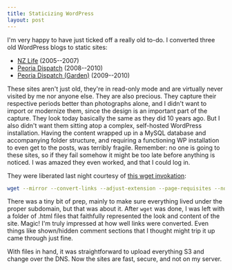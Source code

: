 ```yaml
---
title: Staticizing WordPress
layout: post
---
```


I'm very happy to have just ticked off a really old to-do. I converted three old WordPress blogs to static
sites:

- [NZ Life](http://nz.kalafut.net) (2005--2007)
- [Peoria Dispatch](http://pd.kalafut.net) (2008--2010)
- [Peoria Dispatch (Garden)](http://pdg.kalafut.net) (2009--2010)

These sites aren't just old, they're in read-only mode and are virtually never visited by me nor
anyone else. They are also precious. They capture their respective periods better than photographs
alone, and I didn't want to import or modernize them, since the design is an important part of the
capture. They look today basically the same as they did 10 years ago. But I also didn't want them
sitting atop a complex, self-hosted WordPress installation. Having the content wrapped up in a MySQL
database and accompanying folder structure, and requiring a functioning WP installation to even get
to the posts, was terribly fragile. Remember: no one is going to these sites, so if they fail
somehow it might be too late before anything is noticed. I was amazed they even worked, and that I
could log in.

They were liberated last night courtesy of [this wget
invokation](https://www.guyrutenberg.com/2014/05/02/make-offline-mirror-of-a-site-using-wget/):

``` bash
wget --mirror --convert-links --adjust-extension --page-requisites --no-parent -e robots=off http://example.org
```

There was a tiny bit of prep, mainly to make sure everything lived under the proper subdomain, but
that was about it. After `wget` was done, I was left with a folder of .html files that faithfully
represented the look and content of the site. Magic! I'm truly impressed at how well links were
converted. Even things like shown/hidden comment sections that I thought might trip it up came
through just fine.

With files in hand, it was straightforward to upload everything S3 and change over the DNS. Now the
sites are fast, secure, and not on my server.
